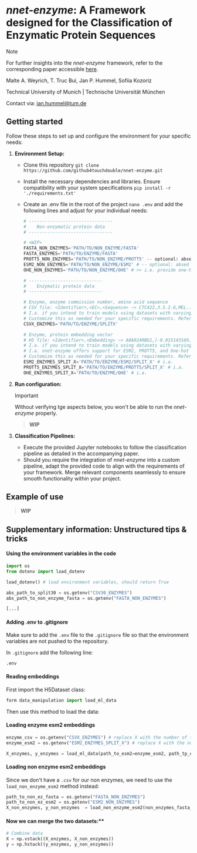 # *nnet-enzyme*: A Framework designed for the Classification of Enzymatic Protein Sequences
> [!NOTE]
> For further insights into the *nnet-enzyme* framework, refer to the corresponding paper accessible [here](https://github.com/github4touchdouble/nnet-enzyme/blob/malte/Report/main.pdf).

Malte A. Weyrich, T. Truc Bui, Jan P. Hummel, Sofiia Kozoriz 

Technical University of Munich | Technische Universität München

Contact via: [jan.hummel@tum.de](mailto:jan.hummel@tum.de)

## Getting started

Follow these steps to set up and configure the environment for your specific needs:

1. **Environment Setup:**
   - Clone this repository `git clone https://github.com/github4touchdouble/nnet-enzyme.git`
   - Install the necessary dependencies and libraries. Ensure compatibility with your system specifications `pip install -r './requirements.txt'`
   - Create an .env file in the root of the project  `nano .env` and add the following lines and adjust for your individual needs:
     
      ```python
      # --------------------------------
      #    Non-enzymatic protein data 
      # --------------------------------

      # <WIP>
      FASTA_NON_ENZYMES='PATH/TO/NON_ENZYME/FASTA'
      FASTA_ENZYMES='PATH/TO/ENZYME/FASTA'
      PROTT5_NON_ENZYMES='PATH/TO/NON_ENZYME/PROTT5' -- optional: absed on your needs
      ESM2_NON_ENZYMES='PATH/TO/NON_ENZYME/ESM2' # -- optional: absed on your needs
      OHE_NON_ENZYMES='PATH/TO/NON_ENZYME/OHE' # >> i.e. provide one-hot-encoded protein sequences

      # ----------------------------
      #    Enzymatic protein data 
      # ----------------------------

      # Enzyme, enzyme commission number, amino acid sequence
      # CSV file: <Identifier>,<EC>,<Sequence> ~> C7C422,3.5.2.6,MEL...KLR
      # I.a. if you intend to train models using datasets with varying levels of redundancy reduction, replace "X" with the required percentage of similarity for two sequences to be deemed duplicates
      # Customize this as needed for your specific requirements. Refer to the "Run configuration" section for ESSENTIAL considerations before intiating a project
      CSVX_ENZYMES='PATH/TO/ENZYME/SPLITX'

      # Enzyme, protein embedding vector
      # H5 file: <Identifier>,<Embedding> ~> A0A024RBG1,[-0.015143169, 0.035552002, -0.02231326, ...]
      # I.a. if you intend to train models using datasets with varying levels of redundancy reduction, replace "X" with the required percentage of similarity for two sequences to be deemed duplicates
      # I.a. nnet-enzyme offers support for ESM2, PROTT5, and One-hot encoded vectors
      # Customize this as needed for your specific requirements. Refer to the "Run configuration" section for ESSENTIAL considerations before intiating a project
      ESM2_ENZYMES_SPLIT_X='PATH/TO/ENZYME/ESM2/SPLIT_X' # i.a.
      PROTT5_ENZYMES_SPLIT_X='PATH/TO/ENZYME/PROTT5/SPLIT_X' # i.a.     
      OHE_ENZYMES_SPLIT_X='PATH/TO/ENZYME/OHE' # i.a.
      ```

2. **Run configuration:**   
   > [!IMPORTANT]
   > Without verifying tge aspects below, you won't be able to run the *nnet-enzyme* properly.

   > **WIP**
3. **Classification Pipelines:**
   - Execute the provided Jupyter notebooks to follow the classification pipeline as detailed in the accompanying paper.
   - Should you require the integration of *nnet-enzyme* into a custom pipeline, adapt the provided code to align with the requirements of your framework. Merge relevant components seamlessly to ensure smooth functionality within your project.

## Example of use 
> **WIP**

## Supplementary information: Unstructured tips & tricks 

#### Using the environment variables in the code
```python
import os
from dotenv import load_dotenv

load_dotenv() # load environment variables, should return True

abs_path_to_split30 = os.getenv("CSV30_ENZYMES")
abs_path_to_non_enzyme_fasta = os.getenv("FASTA_NON_ENZYMES")

[...]
```

#### Adding .env to .gitignore

Make sure to add the `.env` file to the `.gitignore` file so that the environment variables are not pushed to the repository.

In `.gitignore` add the following line:
```
.env
```

#### Reading embeddings

First import the H5Dataset class:

```python
form data_manipulation import load_ml_data
```
Then use this method to load the data:
#### Loading enzyme esm2 embeddings
```python
enzyme_csv = os.getenv("CSVX_ENZYMES") # replace X with the number of the split you want to use
enzyme_esm2 = os.getenv("ESM2_ENZYMES_SPLIT_X") # replace X with the number of the split you want to use

X_enzymes, y_enzymes = load_ml_data(path_to_esm2=enzyme_esm2, path_tp_enzyme_csv=enzyme_csv)
```
#### Loading non enzyme esm2 embeddings
Since we don't have a `.csv` for our non enzymes, we need to use the `load_non_enzyme_esm2` method instead:
```python
path_to_non_ez_fasta = os.getenv("FASTA_NON_ENZYMES")
path_to_non_ez_esm2 = os.getenv("ESM2_NON_ENZYMES")
X_non_enzymes, y_non_enzymes  = load_non_enzyme_esm2(non_enzymes_fasta_path = path_to_non_ez_fasta, non_enzymes_esm2_path=path_to_non_ez_esm2)
```
#### Now we can merge the two datasets:**
```python
# Combine data
X = np.vstack((X_enzymes, X_non_enzymes))
y = np.hstack((y_enzymes, y_non_enzymes))
```
